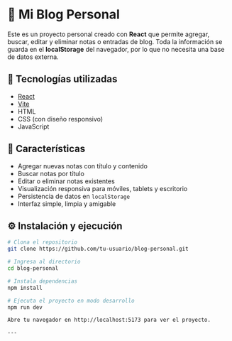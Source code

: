 # 📝 Mi Blog Personal

Este es un proyecto personal creado con **React** que permite agregar, buscar, editar y eliminar notas o entradas de blog. Toda la información se guarda en el **localStorage** del navegador, por lo que no necesita una base de datos externa.

## 🚀 Tecnologías utilizadas

- [React](https://reactjs.org/)
- [Vite](https://vitejs.dev/)
- HTML
- CSS (con diseño responsivo)
- JavaScript

## 🎨 Características

- Agregar nuevas notas con título y contenido
- Buscar notas por título
- Editar o eliminar notas existentes
- Visualización responsiva para móviles, tablets y escritorio
- Persistencia de datos en `localStorage`
- Interfaz simple, limpia y amigable

## ⚙️ Instalación y ejecución

```bash
# Clona el repositorio
git clone https://github.com/tu-usuario/blog-personal.git

# Ingresa al directorio
cd blog-personal

# Instala dependencias
npm install

# Ejecuta el proyecto en modo desarrollo
npm run dev

Abre tu navegador en http://localhost:5173 para ver el proyecto.

---









